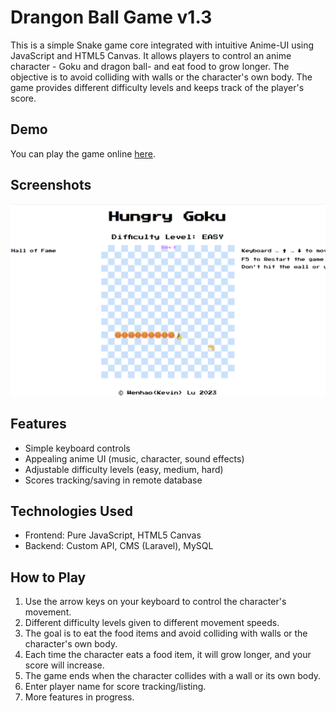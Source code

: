 # Drangon Ball Game v1.3

This is a simple Snake game core integrated with intuitive Anime-UI using JavaScript and HTML5 Canvas. It allows players to control an anime character - Goku and dragon ball- and eat food to grow longer. The objective is to avoid colliding with walls or the character's own body. The game provides different difficulty levels and keeps track of the player's score.

## Demo

You can play the game online [here](http://game.wlkevin.com/).

## Screenshots

![Gameplay Screenshot](screenshots/game.png)

## Features

- Simple keyboard controls
- Appealing anime UI (music, character, sound effects)
- Adjustable difficulty levels (easy, medium, hard)
- Scores tracking/saving in remote database

## Technologies Used

- Frontend: Pure JavaScript, HTML5 Canvas
- Backend: Custom API, CMS (Laravel), MySQL

## How to Play

1. Use the arrow keys on your keyboard to control the character's movement.
2. Different difficulty levels given to different movement speeds.
3. The goal is to eat the food items and avoid colliding with walls or the character's own body.
4. Each time the character eats a food item, it will grow longer, and your score will increase.
5. The game ends when the character collides with a wall or its own body.
6. Enter player name for score tracking/listing.
7. More features in progress.
